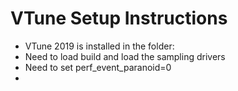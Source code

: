 # VTune Setup Instructions

- VTune 2019 is installed in the folder:
- Need to load build and load the sampling drivers
- Need to set perf_event_paranoid=0
- 
